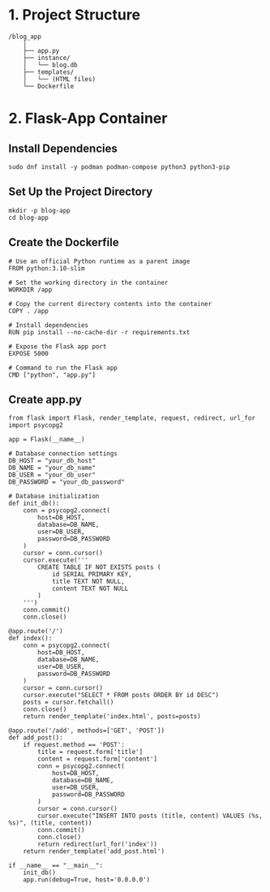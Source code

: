 # 1. Project Structure
    /blog_app
        │
        ├── app.py
        ├── instance/
        │   └── blog.db
        ├── templates/
        │   └── (HTML files)
        └── Dockerfile

# 2. Flask-App Container
## Install Dependencies
    sudo dnf install -y podman podman-compose python3 python3-pip
    
## Set Up the Project Directory
    mkdir -p blog-app
    cd blog-app

## Create the Dockerfile
    # Use an official Python runtime as a parent image
    FROM python:3.10-slim

    # Set the working directory in the container
    WORKDIR /app

    # Copy the current directory contents into the container
    COPY . /app

    # Install dependencies
    RUN pip install --no-cache-dir -r requirements.txt

    # Expose the Flask app port
    EXPOSE 5000

    # Command to run the Flask app
    CMD ["python", "app.py"]


## Create app.py
    from flask import Flask, render_template, request, redirect, url_for
    import psycopg2

    app = Flask(__name__)

    # Database connection settings
    DB_HOST = "your_db_host"
    DB_NAME = "your_db_name"
    DB_USER = "your_db_user"
    DB_PASSWORD = "your_db_password"

    # Database initialization
    def init_db():
        conn = psycopg2.connect(
            host=DB_HOST,
            database=DB_NAME,
            user=DB_USER,
            password=DB_PASSWORD
        )
        cursor = conn.cursor()
        cursor.execute('''
            CREATE TABLE IF NOT EXISTS posts (
                id SERIAL PRIMARY KEY,
                title TEXT NOT NULL,
                content TEXT NOT NULL
            )
        ''')
        conn.commit()
        conn.close()

    @app.route('/')
    def index():
        conn = psycopg2.connect(
            host=DB_HOST,
            database=DB_NAME,
            user=DB_USER,
            password=DB_PASSWORD
        )
        cursor = conn.cursor()
        cursor.execute("SELECT * FROM posts ORDER BY id DESC")
        posts = cursor.fetchall()
        conn.close()
        return render_template('index.html', posts=posts)

    @app.route('/add', methods=['GET', 'POST'])
    def add_post():
        if request.method == 'POST':
            title = request.form['title']
            content = request.form['content']
            conn = psycopg2.connect(
                host=DB_HOST,
                database=DB_NAME,
                user=DB_USER,
                password=DB_PASSWORD
            )
            cursor = conn.cursor()
            cursor.execute("INSERT INTO posts (title, content) VALUES (%s, %s)", (title, content))
            conn.commit()
            conn.close()
            return redirect(url_for('index'))
        return render_template('add_post.html')

    if __name__ == "__main__":
        init_db()
        app.run(debug=True, host='0.0.0.0')